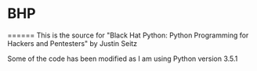 # BHP
======
This is the source for "Black Hat Python: Python Programming for Hackers and Pentesters" by Justin Seitz

Some of the code has been modified as I am using Python version 3.5.1
